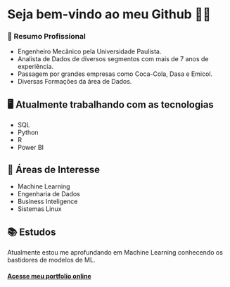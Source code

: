 # Seja bem-vindo ao meu Github 👋👋

### 💼 Resumo Profissional
- Engenheiro Mecânico pela Universidade Paulista.
- Analista de Dados de diversos segmentos com mais de 7 anos de experiência.
- Passagem por grandes empresas como Coca-Cola, Dasa e Emicol.
- Diversas Formações da área de Dados. 

## 🖥 Atualmente trabalhando com as tecnologias
- SQL
- Python
- R
- Power BI

## 🔎 Áreas de Interesse
- Machine Learning
- Engenharia de Dados
- Business Inteligence
- Sistemas Linux

## 📚 Estudos
Atualmente estou me aprofundando em Machine Learning conhecendo os bastidores de modelos de ML.


#### [Acesse meu portfolio online](https://sites.google.com/view/underbi-portfolio/portf%C3%B3lio#h.johzgqsrdlqd)




